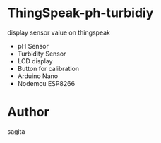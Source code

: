 # ThingSpeak-ph-turbidiy
display sensor value on thingspeak

- pH Sensor
- Turbidity Sensor
- LCD display
- Button for calibration
- Arduino Nano
- Nodemcu ESP8266

# Author
sagita
